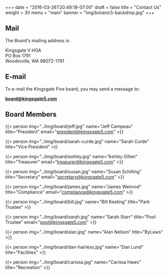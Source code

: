 +++
date = "2016-03-26T20:49:18-07:00"
draft = false
title = "Contact Us"
weight = 30
menu = "main"
banner = "img/botanic5-backdrop.jpg"
+++

## Mail

The Board's mailing address is:

<div class="mail">
    Kingsgate V HOA<br />
    PO  Box 1791<br />
    Woodinville, WA 98072-1791<br />
</div>

## E-mail

To e-mail the Kingsgate Five board, you may send a message to:

**[board@kingsgate5.com](mailto:board@kingsgate5.com)**

## Board Members

{{< person img="../img/board/jeff.jpg" name="Jeff Campeau" title="President" email="president@kingsgate5.com" >}}

{{< person img="../img/board/sarah-curde.jpg" name="Sarah Curde" title="Vice President" >}}

{{< person img="../img/board/ashley.jpg" name="Ashley Gillen" title="Treasurer" email="treasurer@kingsgate5.com" >}}

{{< person img="../img/board/susan.jpg" name="Susan Schilling" title="Secretary" email="secretary@kingsgate5.com" >}}

{{< person img="../img/board/james.jpg" name="James Weinrod" title="Compliance" email="compliance@kingsgate5.com" >}}

{{< person img="../img/board/bill.jpg" name="Bill Keating" title="Park Trustee" >}}

{{< person img="../img/board/sarah.jpg" name="Sarah Starr" title="Pool Trustee" email="pool@kingsgate5.com" >}}

{{< person img="../img/board/alan.jpg" name="Alan Nelson" title="ByLaws" >}}

{{< person img="../img/board/dan-hairless.jpg" name="Dan Lund" title="Facilities" >}}

{{< person img="../img/board/carissa.jpg" name="Carissa Haws" title="Recreation" >}}


